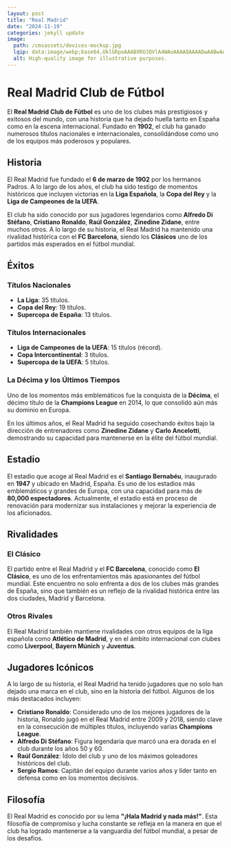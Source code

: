 ```yaml
---
layout: post
title: "Real Madrid"
date: "2024-11-19"
categories: jekyll update
image:
  path: /cmsassets/devices-mockup.jpg
  lqip: data:image/webp;base64,UklGRpoAAABXRUJQVlA4WAoAAAAQAAAADwAABwAAQUxQSDIAAAARL0AmbZurmr57yyIiqE8oiG0bejIYEQTgqiDA9vqnsUSI6H+oAERp2HZ65qP/VIAWAFZQOCBCAAAA8AEAnQEqEAAIAAVAfCWkAALp8sF8rgRgAP7o9FDvMCkMde9PK7euH5M1m6VWoDXf2FkP3BqV0ZYbO6NA/VFIAAAA
  alt: High-quality image for illustrative purposes.
---
```


# Real Madrid Club de Fútbol

El **Real Madrid Club de Fútbol** es uno de los clubes más prestigiosos y exitosos del mundo, con una historia que ha dejado huella tanto en España como en la escena internacional. Fundado en **1902**, el club ha ganado numerosos títulos nacionales e internacionales, consolidándose como uno de los equipos más poderosos y populares.

## Historia

El Real Madrid fue fundado el **6 de marzo de 1902** por los hermanos Padros. A lo largo de los años, el club ha sido testigo de momentos históricos que incluyen victorias en la **Liga Española**, la **Copa del Rey** y la **Liga de Campeones de la UEFA**.

El club ha sido conocido por sus jugadores legendarios como **Alfredo Di Stéfano**, **Cristiano Ronaldo**, **Raúl González**, **Zinedine Zidane**, entre muchos otros. A lo largo de su historia, el Real Madrid ha mantenido una rivalidad histórica con el **FC Barcelona**, siendo los **Clásicos** uno de los partidos más esperados en el fútbol mundial.

## Éxitos

### Títulos Nacionales
- **La Liga**: 35 títulos.
- **Copa del Rey**: 19 títulos.
- **Supercopa de España**: 13 títulos.

### Títulos Internacionales
- **Liga de Campeones de la UEFA**: 15 títulos (récord).
- **Copa Intercontinental**: 3 títulos.
- **Supercopa de la UEFA**: 5 títulos.
  
### La Décima y los Últimos Tiempos
Uno de los momentos más emblemáticos fue la conquista de la **Décima**, el décimo título de la **Champions League** en 2014, lo que consolidó aún más su dominio en Europa.

En los últimos años, el Real Madrid ha seguido cosechando éxitos bajo la dirección de entrenadores como **Zinedine Zidane** y **Carlo Ancelotti**, demostrando su capacidad para mantenerse en la élite del fútbol mundial.

## Estadio

El estadio que acoge al Real Madrid es el **Santiago Bernabéu**, inaugurado en **1947** y ubicado en Madrid, España. Es uno de los estadios más emblemáticos y grandes de Europa, con una capacidad para más de **80,000 espectadores**. Actualmente, el estadio está en proceso de renovación para modernizar sus instalaciones y mejorar la experiencia de los aficionados.

## Rivalidades

### El Clásico
El partido entre el Real Madrid y el **FC Barcelona**, conocido como **El Clásico**, es uno de los enfrentamientos más apasionantes del fútbol mundial. Este encuentro no solo enfrenta a dos de los clubes más grandes de España, sino que también es un reflejo de la rivalidad histórica entre las dos ciudades, Madrid y Barcelona.

### Otros Rivales
El Real Madrid también mantiene rivalidades con otros equipos de la liga española como **Atlético de Madrid**, y en el ámbito internacional con clubes como **Liverpool**, **Bayern Múnich** y **Juventus**.

## Jugadores Icónicos

A lo largo de su historia, el Real Madrid ha tenido jugadores que no solo han dejado una marca en el club, sino en la historia del fútbol. Algunos de los más destacados incluyen:

- **Cristiano Ronaldo**: Considerado uno de los mejores jugadores de la historia, Ronaldo jugó en el Real Madrid entre 2009 y 2018, siendo clave en la consecución de múltiples títulos, incluyendo varias **Champions League**.
- **Alfredo Di Stéfano**: Figura legendaria que marcó una era dorada en el club durante los años 50 y 60.
- **Raúl González**: Ídolo del club y uno de los máximos goleadores históricos del club.
- **Sergio Ramos**: Capitán del equipo durante varios años y líder tanto en defensa como en los momentos decisivos.

## Filosofía

El Real Madrid es conocido por su lema **"¡Hala Madrid y nada más!"**. Esta filosofía de compromiso y lucha constante se refleja en la manera en que el club ha logrado mantenerse a la vanguardia del fútbol mundial, a pesar de los desafios.
